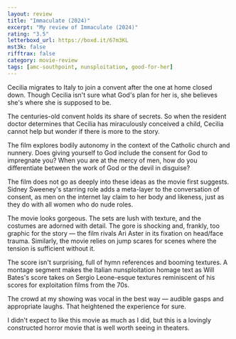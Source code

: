 ```yaml
---
layout: review
title: "Immaculate (2024)"
excerpt: "My review of Immaculate (2024)"
rating: "3.5"
letterboxd_url: https://boxd.it/67m3KL
mst3k: false
rifftrax: false
category: movie-review
tags: [amc-southpoint, nunsploitation, good-for-her]
---
```


Cecilia migrates to Italy to join a convent after the one at home closed down. Though Cecilia isn't sure what God's plan for her is, she believes she's where she is supposed to be.

The centuries-old convent holds its share of secrets. So when the resident doctor determines that Cecilia has miraculously conceived a child, Cecilia cannot help but wonder if there is more to the story.

The film explores bodily autonomy in the context of the Catholic church and nunnery. Does giving yourself to God include the consent for God to impregnate you? When you are at the mercy of men, how do you differentiate between the work of God or the devil in disguise?

The film does not go as deeply into these ideas as the movie first suggests. Sidney Sweeney's starring role adds a meta-layer to the conversation of consent, as men on the internet lay claim to her body and likeness, just as they do with all women who do nude roles.

The movie looks gorgeous. The sets are lush with texture, and the costumes are adorned with detail. The gore is shocking and, frankly, too graphic for the story — the film rivals Ari Aster in its fixation on head/face trauma. Similarly, the movie relies on jump scares for scenes where the tension is sufficient without it.

The score isn't surprising, full of hymn references and booming textures. A montage segment makes the Italian nunsploitation homage text as Will Bates's score takes on Sergio Leone-esque textures reminiscent of his scores for exploitation films from the 70s.

The crowd at my showing was vocal in the best way — audible gasps and appropriate laughs. That heightened the experience for sure.

I didn't expect to like this movie as much as I did, but this is a lovingly constructed horror movie that is well worth seeing in theaters.
